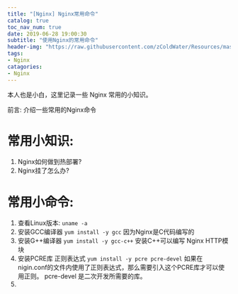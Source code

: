 ```yaml
---
title: "[Nginx] Nginx常用命令"
catalog: true
toc_nav_num: true
date: 2019-06-28 19:00:30
subtitle: "使用Nginx的常用命令"
header-img: "https://raw.githubusercontent.com/zColdWater/Resources/master/Images/girl-min.png"
tags:
- Nginx
catagories:
- Nginx
---
```


本人也是小白，这里记录一些 Nginx 常用的小知识。

前言: 介绍一些常用的Nginx命令

常用小知识:
=======

1. Nginx如何做到热部署?
2. Nginx挂了怎么办?



常用小命令:
=======
1. 查看Linux版本: `uname -a` 
2. 安装GCC编译器 `yum install -y gcc` 因为Nginx是C代码编写的
3. 安装G++编译器 `yum install -y gcc-c++` 安装C++可以编写 Nginx HTTP模块
4. 安装PCRE库 正则表达式 `yum install -y pcre pcre-devel` 如果在nigin.conf的文件内使用了正则表达式，那么需要引入这个PCRE库才可以使用正则。 pcre-devel 是二次开发所需要的库。
5. 




